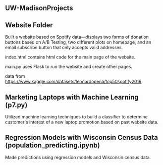 ## UW-MadisonProjects

## Website Folder
Built a website based on Spotify data—displays two forms of donation buttons based on A/B Testing, two different plots on homepage, and an email subscribe button that only accepts valid addresses.

index.html contains html code for the main page of the website.

main.py uses Flask to run the website and create other pages.

data from https://www.kaggle.com/datasets/leonardopena/top50spotify2019

## Marketing Laptops with Machine Learning (p7.py)
Utilized machine learning techniques to build a classifier to determine customer's interest of a new laptop promotion based on past website data.

## Regression Models with Wisconsin Census Data (population_predicting.ipynb)
Made predictions using regression models and Wisconsin census data.


